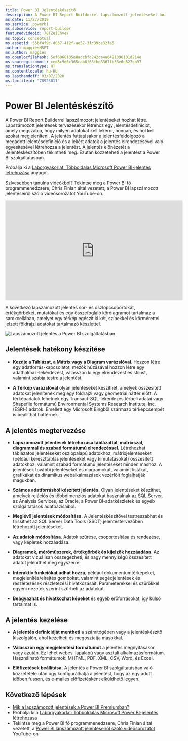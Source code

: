 ```yaml
---
title: Power BI Jelentéskészítő
description: A Power BI Report Builderrel lapszámozott jelentéseket hozhat létre.
ms.date: 11/27/2019
ms.service: powerbi
ms.subservice: report-builder
featuredvideoid: 78TZeiEhveY
ms.topic: conceptual
ms.assetid: 55bf4f9c-d037-412f-ae57-3fc39ce32fa5
author: maggiesMSFT
ms.author: maggies
ms.openlocfilehash: 5ef6068135e8adcbfd242ca4a6491396101d214e
ms.sourcegitcommit: ced8c9d6c365cab6f63fbe8367fb33e6d827cb97
ms.translationtype: HT
ms.contentlocale: hu-HU
ms.lasthandoff: 03/07/2020
ms.locfileid: "78923011"
---
```

# <a name="power-bi-report-builder"></a>Power BI Jelentéskészítő

 A Power BI Report Builderrel lapszámozott jelentéseket hozhat létre.  Lapszámozott jelentések tervezésekor létrehoz egy jelentésdefiníciót, amely megszabja, hogy milyen adatokat kell lekérni, honnan, és hol kell azokat megjeleníteni. A jelentés futtatásakor a jelentésfeldolgozó a megadott jelentésdefiníció és a lekért adatok a jelentés elrendezésével való egyesítésével létrehozza a jelentést. A jelentés előnézetét a Jelentéskészítőben tekintheti meg. Ezután közzéteheti a jelentést a Power BI szolgáltatásban.

Próbálja ki a [Laborgyakorlat: Többoldalas Microsoft Power BI-jelentés létrehozása](https://www.microsoft.com/handsonlabs/selfpacedlabs/details/SQ00208) anyagot.

Szívesebben tanulna videókból? Tekintse meg a Power BI fő programmenedzsere, Chris Finlan által vezetett, a Power BI lapszámozott jelentéseiről szóló videósorozatot YouTube-on.

<iframe width="560" height="315" src="https://www.youtube.com/embed/78TZeiEhveY?list=PLx7LcKtN_gq-JVzM6L8xNNxX7kts-KflJ" frameborder="0" allowfullscreen></iframe>

A következő lapszámozott jelentés sor- és oszlopcsoportokat, értékgörbéket, mutatókat és egy összefoglaló kördiagramot tartalmaz a sarokcellában, amelyet egy térkép egészít ki két, színekkel és körmérettel jelzett földrajzi adatokat tartalmazó készlettel.  

![Lapszámozott jelentés a Power BI szolgáltatásban](media/report-builder-power-bi/report-builder-get-started-paginated-report.png)

##  <a name="JumpStartReptCreation"></a> Jelentések hatékony készítése  
 
-   **Kezdje a Táblázat, a Mátrix vagy a Diagram varázslóval**. Hozzon létre egy adatforrás-kapcsolatot, mezők húzásával hozzon létre egy adathalmaz-lekérdezést, válasszon ki egy elrendezést és stílust, valamint szabja testre a jelentést.  
  
-   **A Térkép varázslóval** olyan jelentéseket készíthet, amelyek összesített adatokat jelenítenek meg egy földrajzi vagy geometriai háttér előtt. A térképadatok lehetnek egy Transact-SQL-lekérdezés térbeli adatai vagy Shapefile formátumú Environmental Systems Research Institute, Inc. (ESRI-) adatok. Emellett egy Microsoft Bingből származó térképcsempét is beállíthat háttérnek.  

##  <a name="DesignRept"></a> A jelentés megtervezése  
  
-   **Lapszámozott jelentések létrehozása táblázattal, mátrixszal, diagrammal és szabad formátumú elrendezéssel.** Létrehozhat táblázatos jelentéseket oszlopalapú adatokhoz, mátrixjelentéseket (például kereszttáblás jelentéseket vagy kimutatásokat) összesített adatokhoz, valamint szabad formátumú jelentéseket minden máshoz. A jelentések további jelentéseket és diagramokat, valamint listákat, grafikákat és dinamikus webalkalmazások vezérlőit foglalhatják magukban.  
  
-   **Számos adatforrásból készített jelentés.** Olyan jelentéseket készíthet, amelyek relációs és többdimenziós adatokat használnak az SQL Server, az Analysis Services, az Oracle, a Power BI-adatkészletek és egyéb szolgáltatások adatbázisaiból.  
  
-   **Meglévő jelentések módosítása.** A Jelentéskészítővel testreszabhat és frissíthet az SQL Server Data Tools (SSDT) jelentéstervezőben létrehozott jelentéseket.  
  
-   **Az adatok módosítása**. Adatok szűrése, csoportosítása és rendezése, vagy képletek hozzáadása.  

-   **Diagramok, mérőműszerek, értékgörbék és kijelzők hozzáadása**. Az adatokat vizuálisan összegezheti, és nagy mennyiségű összesített adatot jeleníthet meg egyszerre.  
  
-   **Interaktív funkciókat adhat hozzá**, például dokumentumtérképeket, megjelenítés/elrejtés gombokat, valamint segédjelentések és részletezések részletezési hivatkozásait. Paraméterekkel és szűrőkkel egyéni nézetek szerint szűrheti az adatokat.  
  
-   **Beágyazhat és hivatkozhat képeket** és egyéb erőforrásokat, így külső tartalmat is.  
  
##  <a name="ManageRpt"></a> A jelentés kezelése  
  
-   **A jelentés definícióját mentheti** a számítógépen vagy a jelentéskészítő kiszolgálón, ahol kezelheti és megosztatja másokkal.  
  
-   **Válasszon egy megjelenítési formátumot** a jelentés megnyitásakor vagy azután. Ez lehet webes, lapalapú vagy asztali alkalmazásformátum. Használható formátumok: MHTML, PDF, XML, CSV, Word, és Excel.  
  
-   **Előfizetések beállítása.** A jelentés a Power BI szolgáltatásban való közzététele után úgy konfigurálhatja a jelentést, hogy az egy adott időben fusson, és e-mailes előfizetésként elküldhető legyen.  

## <a name="next-steps"></a>Következő lépések

- [Mik a lapszámozott jelentések a Power BI Premiumban?](paginated-reports-report-builder-power-bi.md)
- Próbálja ki a [Laborgyakorlat: Többoldalas Microsoft Power BI-jelentés létrehozása](https://www.microsoft.com/handsonlabs/selfpacedlabs/details/SQ00208)
- Tekintse meg a Power BI fő programmenedzsere, Chris Finlan által vezetett, a [Power BI lapszámozott jelentéseiről szóló videósorozatot](https://www.youtube.com/watch?v=78TZeiEhveY&list=PLx7LcKtN_gq-JVzM6L8xNNxX7kts-KflJ) YouTube-on